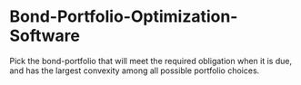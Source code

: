 # Bond-Portfolio-Optimization-Software
Pick the bond-portfolio that will meet the required obligation when it is due, and has the largest convexity among all possible portfolio choices.
